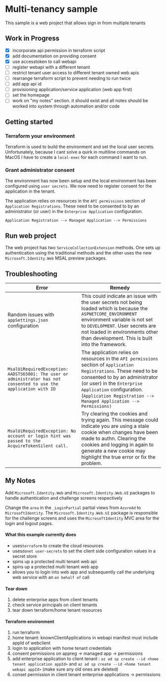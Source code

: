 # Multi-tenancy sample

This sample is a web project that allows sign in from multiple tenants

## Work in Progress

- [X] incorporate api permission in terraform script
- [X] add documentation on providing consent
- [X] use accesstoken to call webapi
- [ ] register webapi with a different tenant
- [ ] restrict tenant user access to different tenant owned web apis
- [ ] rearrange terraform script to prevent needing to run twice
- [ ] add app api id
- [ ] provisioning application/service application (web app first)
- [ ] set the homepage
- [ ] work on "my notes" section.  it should exist and all notes should be worked into system through automation and/or code

## Getting started

### Terraform your environment
Terraform is used to build the environment and set the local user secrets.  Unfortunately, because I cant solve a quirk in multiline commands on MacOS I have to create a `local-exec` for each command I want to run.

### Grant administrator consent
The environment has now been setup and the local environment has been configured using `user secrets`.  We now need to register consent for the application in the tenant.

The application relies on resources in the `API permissions` section of `Application Registrations`.  These need to be consented to by an administrator (or user) in the `Enterprise Application` configuration.

```text
Application Registration --> Managed Application --> Permissions
```
## Run web project
The web project has two `ServiceCollectionExtension` methods.  One sets up authentication using the traditional methods and the other uses the new `Microsoft.Identity.Web` MSAL preview packages.

## Troubleshooting

|Error|Remedy|
|-|-|
|Random issues with `appSettings.json` configuration| This could indicate an issue with the user secrets not being loaded which is because the `ASPNETCORE_ENVIRONMENT` environment variable is not set to `DEVELOPMENT`.  User secrets are not loaded in environments other than development.  This is built into the framework.|
|`MsalUiRequiredException: AADSTS65001: The user or administrator has not consented to use the application with ID`|The application relies on resources in the `API permissions` section of `Application Registrations`.  These need to be consented to by an administrator (or user) in the `Enterprise Application` configuration. (```Application Registration --> Managed Application --> Permissions)```|
|`MsalUiRequiredException: No account or login hint was passed to the AcquireTokenSilent call.`|Try clearing the cookies and trying again.  This message could indicate you are using a stale cookie when changes have been made to authn.  Clearing the cookies and logging in again to generate a new cookie may highlight the true error or fix the problem.|

## My Notes

Add `Microsoft.Identity.Web` and `Microsoft.Identity.Web.UI` packages to handle authentication and challenge screens respectively

Change the `area` in the `_LoginPartial` partial views from `AzureAd` to `MicrosoftIdentity`.  The `Microsoft.Identity.Web.UI` package is responsible for the challenge screens and uses the `MicrosoftIdentity` MVC area for the login and logout pages.


#### What this example currently does

- uses`terraform` to create the cloud resources
- uses`donet user-secrets` to set the client side configuration values in a secret store
- spins up a protected multi tenant web api 
- spins up a protected multi tenant web app
- allows you to login into web app and subsequently call the underlying web service with an `on behalf of` call

#### Tear down 

1. delete enterprise apps from client tenants
2. check service principals on client tenants
3. tear down terraform/home tenant resources

#### Terraform environment

1. run terraform
2. home tenant: knownClientApplications in webapi manifest must include appId of webclient
3. login to application with home tenant credentials
4. consent permissions on appreg -> managed app -> permissions
5. add enterprise application to client tenant : `az ad sp create --id <home tenant application appId>` and `az ad sp create --id <home tenant webapi appId>` (make sure any old ones are deleted)
6. conset permission in client tenant enterprise applications -> permissions